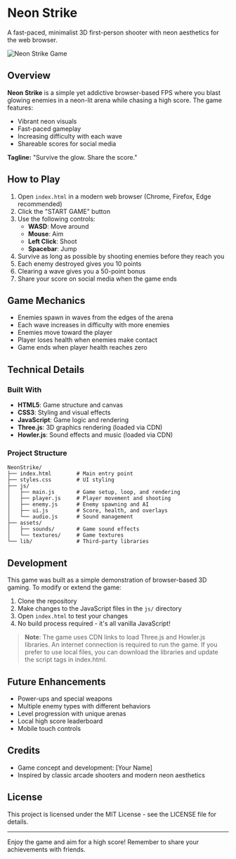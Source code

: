# Neon Strike

A fast-paced, minimalist 3D first-person shooter with neon aesthetics for the web browser.

![Neon Strike Game](assets/textures/screenshot.png)

## Overview

**Neon Strike** is a simple yet addictive browser-based FPS where you blast glowing enemies in a neon-lit arena while chasing a high score. The game features:

- Vibrant neon visuals
- Fast-paced gameplay
- Increasing difficulty with each wave
- Shareable scores for social media

**Tagline:** "Survive the glow. Share the score."

## How to Play

1. Open `index.html` in a modern web browser (Chrome, Firefox, Edge recommended)
2. Click the "START GAME" button
3. Use the following controls:
   - **WASD**: Move around
   - **Mouse**: Aim
   - **Left Click**: Shoot
   - **Spacebar**: Jump
4. Survive as long as possible by shooting enemies before they reach you
5. Each enemy destroyed gives you 10 points
6. Clearing a wave gives you a 50-point bonus
7. Share your score on social media when the game ends

## Game Mechanics

- Enemies spawn in waves from the edges of the arena
- Each wave increases in difficulty with more enemies
- Enemies move toward the player
- Player loses health when enemies make contact
- Game ends when player health reaches zero

## Technical Details

### Built With

- **HTML5**: Game structure and canvas
- **CSS3**: Styling and visual effects
- **JavaScript**: Game logic and rendering
- **Three.js**: 3D graphics rendering (loaded via CDN)
- **Howler.js**: Sound effects and music (loaded via CDN)

### Project Structure

```
NeonStrike/
├── index.html        # Main entry point
├── styles.css        # UI styling
├── js/
│   ├── main.js       # Game setup, loop, and rendering
│   ├── player.js     # Player movement and shooting
│   ├── enemy.js      # Enemy spawning and AI
│   ├── ui.js         # Score, health, and overlays
│   └── audio.js      # Sound management
├── assets/
│   ├── sounds/       # Game sound effects
│   └── textures/     # Game textures
└── lib/              # Third-party libraries
```

## Development

This game was built as a simple demonstration of browser-based 3D gaming. To modify or extend the game:

1. Clone the repository
2. Make changes to the JavaScript files in the `js/` directory
3. Open `index.html` to test your changes
4. No build process required - it's all vanilla JavaScript!

> **Note**: The game uses CDN links to load Three.js and Howler.js libraries. An internet connection is required to run the game. If you prefer to use local files, you can download the libraries and update the script tags in index.html.

## Future Enhancements

- Power-ups and special weapons
- Multiple enemy types with different behaviors
- Level progression with unique arenas
- Local high score leaderboard
- Mobile touch controls

## Credits

- Game concept and development: [Your Name]
- Inspired by classic arcade shooters and modern neon aesthetics

## License

This project is licensed under the MIT License - see the LICENSE file for details.

---

Enjoy the game and aim for a high score! Remember to share your achievements with friends. 